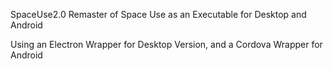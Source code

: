 SpaceUse2.0
Remaster of Space Use as an Executable for Desktop and Android

Using an Electron Wrapper for Desktop Version, and a Cordova Wrapper for Android
